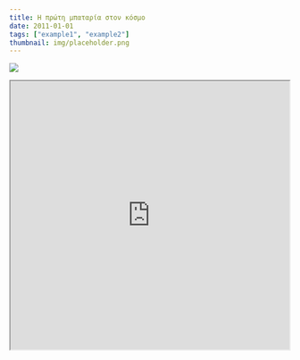 ```yaml
---
title: Η πρώτη μπαταρία στον κόσμο
date: 2011-01-01
tags: ["example1", "example2"]
thumbnail: img/placeholder.png
---
```

![](http://images.trolling.gr/dyn_storage/1315741517/arxaia_mpataria_1317721399.jpeg)

<iframe height="480" src="https://docs.google.com/file/d/0B4T-U5-yEriSYUtkODBjRGJXX0E/preview" width="500"></iframe>
